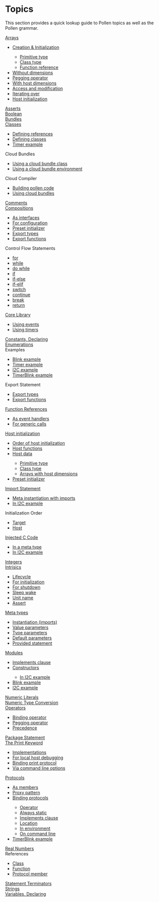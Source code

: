 <h1 id="reference" class="page-header">Topics</h1>

This section provides a quick lookup guide to Pollen topics as well as the Pollen grammar. 

<div class="container-fluid">
  <div class="row">
    <div class="col-sm-12">
      <label><a href="{{site.baseurl}}/guide/arrays">Arrays</a></label>
        <ul>
          <li><a href="{{site.baseurl}}/guide/arrays#ref-arrays-creation">Creation & Initialization</a></li>
            <ul>
              <li><a href="{{site.baseurl}}/guide/arrays#ref-arrays-primitivetype">Primitive type</a></li>
              <li><a href="{{site.baseurl}}/guide/arrays#ref-arrays-classtype">Class type</a></li>
              <li><a href="{{site.baseurl}}/guide/arrays#ref-arrays-funrefs">Function reference</a></li>
            </ul>
          <li><a href="{{site.baseurl}}/guide/arrays#ref-arrays-nodim">Without dimensions</a></li>
          <li><a href="{{site.baseurl}}/guide/arrays#ref-arrays-nodim">Pegging operator</a></li>
          <li><a href="{{site.baseurl}}/guide/arrays#ref-arrays-hostdim">With host dimensions</a></li>
          <li><a href="{{site.baseurl}}/guide/arrays#ref-arrays-access">Access and modification</a></li>
          <li><a href="{{site.baseurl}}/guide/arrays#ref-arrays-iter">Iterating over</a></li>
          <li><a href="{{site.baseurl}}/guide/host-initialization#ref-hostdata-arrays-hostdim">Host initialization</a></li>
        </ul>
    </div>
    <div class="col-sm-12">
      <label><a href="{{site.baseurl}}/guide/basics#ref-asserts">Asserts</a></label>
    </div>
    <div class="col-sm-12">
      <label><a href="{{site.baseurl}}/guide/basics#ref-bool">Boolean</a></label>
    </div>
    <div class="col-sm-12">
      <label><a href="{{site.baseurl}}/guide/packages-bundles">Bundles</a></label>
    </div>
    <div class="col-sm-12">
      <label><a href="{{site.baseurl}}/guide/classes">Classes</a></label>
        <ul>
          <li><a href="{{site.baseurl}}/guide/classes#ref-class-ref">Defining references</a></li>
          <li><a href="{{site.baseurl}}/guide/classes#ref-class-define">Defining classes</a></li>
          <li><a href="{{site.baseurl}}/guide/classes#ref-class-timer">Timer example</a></li>
        </ul>
    </div>
    <div class="col-sm-12">
      <label>Cloud Bundles</label>
        <ul>
          <li><a href="{{site.baseurl}}/guide/classes#ref-class-timer-using">Using a cloud bundle class</a></li>
          <li><a href="{{site.baseurl}}/guide/protocols#ref-protocol-bind-env">Using a cloud bundle environment</a></li>
        </ul>
    </div>
    <div class="col-sm-12">
      <label>Cloud Compiler</label>
        <ul>
          <li><a href="{{site.baseurl}}/compiler">Building pollen code</a></li>
          <li><a href="{{site.baseurl}}/guide/packages-bundles#ref-invoke-bundles">Using cloud bundles</a></li>
        </ul>
    </div>
    <div class="col-sm-12">
      <label><a href="{{site.baseurl}}/guide/basics#ref-comments">Comments</a></label>
    </div>
    <div class="col-sm-12">
      <label><a href="{{site.baseurl}}/guide/compositions">Compositions</a></label>
        <ul>
          <li><a href="{{site.baseurl}}/guide/compositions#ref-compos-flex-interf">As interfaces</a></li>
          <li><a href="{{site.baseurl}}/guide/compositions#ref-compos-init">For configuration</a></li>
          <li><a href="{{site.baseurl}}/guide/host-initialization#ref-preset">Preset initializer</a></li>
          <li><a href="{{site.baseurl}}/guide/compositions#ref-export-types">Export types</a></li>
          <li><a href="{{site.baseurl}}/guide/compositions#ref-export-fun">Export functions</a></li>
        </ul>
    </div>
    <div class="col-sm-12">
      <label>Control Flow Statements</label>
        <ul>
            <li><a href="{{site.baseurl}}/guide/control-flow#ref-control-for">for</a></li>
            <li><a href="{{site.baseurl}}/guide/control-flow#ref-control-while">while</a></li>
            <li><a href="{{site.baseurl}}/guide/control-flow#ref-control-dowhile">do while</a></li>
            <li><a href="{{site.baseurl}}/guide/control-flow#ref-control-if">if</a></li>
            <li><a href="{{site.baseurl}}/guide/control-flow#ref-control-ifelse">if-else</a></li>
            <li><a href="{{site.baseurl}}/guide/control-flow#ref-control-ifelif">if-elif</a></li>
            <li><a href="{{site.baseurl}}/guide/control-flow#ref-control-switch">switch</a></li>
            <li><a href="{{site.baseurl}}/guide/control-flow#ref-control-continue">continue</a></li>
            <li><a href="{{site.baseurl}}/guide/control-flow#ref-control-break">break</a></li>
            <li><a href="{{site.baseurl}}/guide/control-flow#ref-control-rtn">return</a></li>
       </ul>
    </div>
    <div class="col-sm-12">
      <label><a href="{{site.baseurl}}/guide/pollen-corelib">Core Library</a></label>
        <ul>
          <li><a href="{{site.baseurl}}/guide/pollen-events">Using events</a></li>
          <li><a href="{{site.baseurl}}/guide/pollen-timers">Using timers</a></li>
        </ul>
    </div>
    <div class="col-sm-12">
      <label><a href="{{site.baseurl}}/guide/basics#ref-constsvars">Constants, Declaring</a></label>
    </div>
    <div class="col-sm-12">
      <label><a href="{{site.baseurl}}/guide/enumerations">Enumerations</a></label>
    </div>
    <div class="col-sm-12">
      <label>Examples</label>
      <ul>
          <li><a href="{{site.baseurl}}/guide/modules#ref-blink">Blink example</a></li>
          <li><a href="{{site.baseurl}}/guide/classes#ref-class-timer">Timer example</a></li>
          <li><a href="{{site.baseurl}}/guide/modules#ref-I2C">I2C example</a></li>
          <li><a href="{{site.baseurl}}/guide/protocols#ref-protocol-timerblink">TimerBlink example</a></li>
      </ul>
    </div>
    <div class="col-sm-12">
      <label>Export Statement</label>
        <ul>
          <li><a href="{{site.baseurl}}/guide/compositions#ref-export-types">Export types</a></li>
          <li><a href="{{site.baseurl}}/guide/compositions#ref-export-fun">Export functions</a></li>
        </ul>
    </div>
    <div class="col-sm-12">
      <label><a href="{{site.baseurl}}/guide/function-references">Function References</a></label>
        <ul>
          <li><a href="{{site.baseurl}}/guide/function-references#ref-funrefs-events">As event handlers</a></li>
          <li><a href="{{site.baseurl}}/guide/function-references#ref-funrefs-generic">For generic calls</a></li>
        </ul>
    </div>
    <div class="col-sm-12">
      <label><a href="{{site.baseurl}}/guide/host-initialization">Host initialization</a></label>
        <ul>
          <li><a href="{{site.baseurl}}/guide/host-initialization#ref-host-init-order">Order of host initialization</a></li>
          <li><a href="{{site.baseurl}}/guide/host-initialization#ref-hostfcns">Host functions</a></li>
          <li><a href="{{site.baseurl}}/guide/host-initialization#ref-hostdata">Host data</a></li>
          <ul>
            <li><a href="{{site.baseurl}}/guide/host-initialization#ref-hostdata-simplevars">Primitive type</a></li>
            <li><a href="{{site.baseurl}}/guide/host-initialization#ref-hostdata-classvars">Class type</a></li>
            <li><a href="{{site.baseurl}}/guide/host-initialization#ref-hostdata-arrays-hostdim">Arrays with host dimensions</a></li>
          </ul>
          <li><a href="{{site.baseurl}}/guide/host-initialization#ref-preset">Preset initializer</a></li>
          </ul>
        </ul>
    </div>
    <div class="col-sm-12">
      <label> <a href="{{site.baseurl}}/guide/packages-bundles#ref-import">Import Statement</a> </label>
        <ul>
          <li><a href="{{site.baseurl}}/guide/meta#ref-meta-import">Meta instantiation with imports</a></li>
          <li><a href="{{site.baseurl}}/guide/modules#ref-import-I2C">In I2C example</a></li>
        </ul>
    </div>
    <div class="col-sm-12">
      <label>Initialization Order</label>
        <ul>
          <li><a href="{{site.baseurl}}/guide/intrinsics#ref-intrin-init">Target</a></li>
          <li><a href="{{site.baseurl}}/guide/host-initialization#ref-host-init-order">Host</a></li>
        </ul>
    </div>
    <div class="col-sm-12">
      <label> <a href="{{site.baseurl}}/guide/c-code#ref-ccode-inj">Injected C Code</a></label>
        <ul>
          <li><a href="{{site.baseurl}}/guide/meta#ref-meta-pollen-names-injected">In a meta type</a></li>
          <li><a href="{{site.baseurl}}/guide/meta#ref-injc-I2C">In I2C example</a></li>
        </ul>
    </div>
    <div class="col-sm-12">
      <label><a href="{{site.baseurl}}/guide/basics#ref-integers">Integers</a></label>
    </div>
    <div class="col-sm-12">
      <label> <a href="{{site.baseurl}}/guide/intrinsics">Intrisics</a></label>
        <ul>
          <li><a href="{{site.baseurl}}/guide/intrinsics#ref-intrin-lifecy">Lifecycle</a></li>
          <li><a href="{{site.baseurl}}/guide/intrinsics#ref-intrin-init">For initialization</a></li>
          <li><a href="{{site.baseurl}}/guide/intrinsics#ref-intrin-shutdown">For shutdown</a></li>
          <li><a href="{{site.baseurl}}/guide/intrinsics#ref-intrin-slpwake">Sleep wake</a></li>
          <li><a href="{{site.baseurl}}/guide/intrinsics#ref-intrin-uname">Unit name</a></li>
          <li><a href="{{site.baseurl}}/guide/intrinsics#ref-intrin-assert">Assert</a></li>
        </ul>
    </div>
    <div class="col-sm-12">
      <label><a href="{{site.baseurl}}/guide/meta">Meta types</a></label>
        <ul>
          <li><a href="{{site.baseurl}}/guide/meta#ref-meta-import">Instantiation (imports)</a></li>
          <li><a href="{{site.baseurl}}/guide/meta#ref-meta-valueparm">Value parameters</a></li>
          <li><a href="{{site.baseurl}}/guide/meta#ref-meta-typeparm">Type parameters</a></li>
          <li><a href="{{site.baseurl}}/guide/meta#ref-meta-default-parms">Default parameters</a></li>
          <li><a href="{{site.baseurl}}/guide/meta#ref-meta-provided">Provided statement</a></li>
        </ul>
    </div>
    <div class="col-sm-12">
      <label><a href="{{site.baseurl}}/guide/modules">Modules</a></label>
        <ul>
          <li><a href="{{site.baseurl}}/guide/protocols#ref-protocol-implements">Implements clause</a></li>
          <li><a href="{{site.baseurl}}/guide/modules#ref-modctor">Constructors</a></li>
          <ul>
            <li><a href="{{site.baseurl}}/guide/modules#ref-modctor-I2C">In I2C example</a></li>
          </ul>
          <li><a href="{{site.baseurl}}/guide/modules#ref-blink">Blink example</a></li>
          <li><a href="{{site.baseurl}}/guide/modules#ref-I2C">I2C example</a></li>
        </ul>
    </div>
    <div class="col-sm-12">
      <label><a href="{{site.baseurl}}/guide/basics#ref-numeric-lits">Numeric Literals</a></label>
    </div>
    <div class="col-sm-12">
      <label><a href="{{site.baseurl}}/guide/basics#ref-typecvt">Numeric Type Conversion</a></label>
    </div>
    <div class="col-sm-12">
      <label><a href="{{site.baseurl}}/guide/operators">Operators</a></label>
        <ul>
          <li><a href="{{site.baseurl}}/guide/protocols#ref-protocol-binding-op">Binding operator</a></li>
          <li><a href="{{site.baseurl}}/guide/arrays#ref-arrays-nodim">Pegging operator</a></li>
          <li><a href="{{site.baseurl}}/guide/operators#ref-op-precedence">Precedence</a></li>
        </ul>
    </div>
    <div class="col-sm-12">
      <label><a href="{{site.baseurl}}/guide/packages-bundles#ref-package">Package Statement</a></label>
    </div>
    <div class="col-sm-12">
      <label><a href="{{site.baseurl}}/guide/print-keyword">The Print Keyword</a></label>
        <ul>
          <li><a href="{{site.baseurl}}/guide/print-keyword#ref-print-impl">Implementations</a></li>
          <li><a href="{{site.baseurl}}/guide/print-keyword#ref-print-dbg">For local host debugging</a></li>
          <li><a href="{{site.baseurl}}/guide/print-keyword#ref-print-bind">Binding print protocol</a></li>
          <li><a href="{{site.baseurl}}/guide/print-keyword#ref-print-bind">Via command line options</a></li>
        </ul>
    </div>
    <div class="col-sm-12">
      <label><a href="{{site.baseurl}}/guide/protocols">Protocols</a></label>
        <ul>
          <li><a href="{{site.baseurl}}/guide/protocols#ref-protocol-member">As members</a></li>
          <li><a href="{{site.baseurl}}/guide/protocols#ref-protocol-proxy">Proxy pattern</a></li>
          <li><a href="{{site.baseurl}}/guide/protocols#ref-protocol-bind">Binding protocols</a></li>
          <ul>
            <li><a href="{{site.baseurl}}/guide/protocols#ref-protocol-binding-op">Operator</a></li>
            <li><a href="{{site.baseurl}}/guide/protocols#ref-protocol-static-binding">Always static</a></li>
            <li><a href="{{site.baseurl}}/guide/protocols#ref-protocol-implements">Implements clause</a></li>
            <li><a href="{{site.baseurl}}/guide/protocols#ref-protocol-bind-loc">Location</a></li>
            <li><a href="{{site.baseurl}}/guide/protocols#ref-protocol-bind-env">In environment</a></li>
            <li><a href="{{site.baseurl}}/guide/protocols#ref-protocol-bind-cmmd">On command line</a></li>
          </ul>
          <li><a href="{{site.baseurl}}/guide/protocols#ref-protocol-timerblink">TimerBlink example</a></li>
        </ul>
    </div>
    <div class="col-sm-12">
      <label><a href="{{site.baseurl}}/guide/basics#ref-real">Real Numbers</a></label>
    </div>
    <div class="col-sm-12">
      <label>References</label>
      <ul>
        <li><a href="{{site.baseurl}}/guide/classes#ref-class-ref">Class</a> </li>
        <li><a href="{{site.baseurl}}/guide/function-references">Function</a> </li>
        <li><a href="{{site.baseurl}}/guide/protocols#ref-protocol-member">Protocol member</a></li>
      </ul>
    </div>
    <div class="col-sm-12">
      <label><a href="{{site.baseurl}}/guide/basics#ref-stmt-term">Statement Terminators</a></label>
    </div>
    <div class="col-sm-12">
      <label><a href="{{site.baseurl}}/guide/strings">Strings</a></label>
    </div>
    <div class="col-sm-12">
      <label><a href="{{site.baseurl}}/guide/basics#ref-constsvars">Variables, Declaring</a></label>
    </div>
  </div>
</div>


